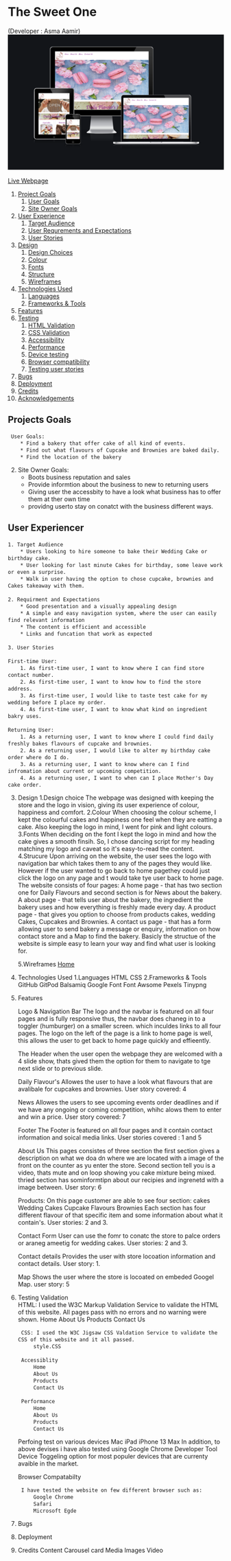 # The Sweet One 
(Developer : Asma Aamir)
![I am Responsive](docs/responsive-screens.png)

[Live Webpage](https://asmaaaamir.github.io/CT_PP1_TSO/)


1. [Project Goals](#proj)
    1. [User Goals](#user-goals)
    2. [Site Owner Goals](#site-owner-goals)
2. [User Experience](#user-experience)
    1. [Target Audience](#target-audience)
    2. [User Requrements and Expectations](#user-requrements-and-expectations)
    3. [User Stories](#user-stories)
3. [Design](#design)
    1. [Design Choices](#design-choices)
    2. [Colour](#colours)
    3. [Fonts](#fonts)
    4. [Structure](#structure)
    5. [Wireframes](#wireframes)
4. [Technologies Used](#technologies-used)
    1. [Languages](#languages)
    2. [Frameworks & Tools](#frameworks-&-tools)
5. [Features](#features)
6. [Testing](#validation)
    1. [HTML Validation](#HTML-validation)
    2. [CSS Validation](#CSS-validation)
    3. [Accessibility](#accessibility)
    4. [Performance](#performance)
    5. [Device testing](#performing-tests-on-various-devices)
    6. [Browser compatibility](#browser-compatability)
    7. [Testing user stories](#testing-user-stories)
8. [Bugs](#Bugs)
9. [Deployment](#deployment)
10. [Credits](#credits)
11. [Acknowledgements](#acknowledgements)

## Projects Goals

     User Goals:
        * Find a bakery that offer cake of all kind of events. 
        * Find out what flavours of Cupcake and Brownies are baked daily.
        * Find the location of the bakery

   2.  Site Owner Goals:
        * Boots business reputation and sales
        * Provide informtion about the business to new to returning users 
        * Giving user the accessbity to have a look what business has to offer them at ther own time 
        * providng userto stay on conatct with the business different ways.

## User Experiencer

    1. Target Audience
        * Users looking to hire someone to bake their Wedding Cake or birthday cake.
        * User looking for last minute Cakes for birthday, some leave work or even a surprise.
        * Walk in user having the option to chose cupcake, brownies and Cakes takeaway with them. 

    2. Requirment and Expectations
        * Good presentation and a visually appealing design   
        * A simple and easy navigation system, where the user can easily find relevant information
        * The content is efficient and accessible 
        * Links and funcation that work as expected 

    3. User Stories 

    First-time User:
        1. As first-time user, I want to know where I can find store contact number.
        2. As first-time user, I want to know how to find the store address.
        3. As first-time user, I would like to taste test cake for my wedding before I place my order. 
        4. As first-time user, I want to know what kind on ingredient bakry uses.

    Returning User:
        1. As a returning user, I want to know where I could find daily freshly bakes flavours of cupcake and brownies. 
        2. As a returning user, I would like to alter my birthday cake order where do I do. 
        3. As a returning user, I want to know where can I find infromation about current or upcoming competition.
        4. As a returning user, I want to when can I place Mother's Day cake order.

3. Design 
    1.Design choice
        The webpage was designed with keeping the store and the logo in vision, giving its user experience of colour, happiness and comfort. 
    2.Colour
        When choosing the colour scheme, I kept the colourful cakes and happiness one feel when they are eatting a cake. Also keeping the logo in mind, I went for pink and light colours. 
    3.Fonts
        When deciding on the font I kept the logo in mind and how the cake gives a smooth finsih. So, I chose dancing script for my heading matching my logo and caveat so it's easy-to-read the content. 
    4.Strucure
        Upon arriving on the website, the user sees the logo with navigation bar which takes them to any of the pages they would like. However if the user wanted to go back to home pagethey could just click the logo on any page and t would take tye user back to home page.
        The website consists of four pages:
            A home page - that has two section one for Daily Flavours and second section is for News about the bakery. 
            A about page - that tells user about the bakery, the ingredient the bakery uses and how everything is freshly  made every day. 
            A product page - that gives you option to choose from products cakes, wedding Cakes, Cupcakes and Brownies.
            A contact us page - that has a form allowing user to send bakery a message or enquiry, information on how contact store and a Map to find the bakery. 
        Basicly the structue of the website is simple easy to learn your way and find what user is looking for. 

    5.Wireframes
        [Home](docs/wireframe/homepage-wireframe.png)


4. Technologies Used 
    1.Languages 
        HTML 
        CSS
    2.Frameworks & Tools
        GitHub 
        GitPod
        Balsamiq
        Google Font
        Font Awsome
        Pexels
        Tinypng
        
5. Features
   
    Logo & Navigation Bar
        The logo and the navbar is featured on all four pages and is fully responsive thus, the  navbar does chaneg in to a toggler (humburger) on a smaller screen. which inculdes links to all four pages. The logo on the left of the page is a link to home page is well, this allows the user to get back to home page quickly and effieently. 
    
    The Header
        when the user open the webpage they are welcomed with a 4 slide show, thats gived them the option for them to navigate to tge next slide or to previous slide. 
    
    Daily Flavour's
        Allowes the user to have a look what flavours that are avalibale for cupcakes and brownies. 
        User story covered: 4 
      
    News
        Allowes the users to see upcoming events order deadlines and if we have any ongoing or coming competition, whihc alows them to enter and win a price. 
        User story covered: 7 

    Footer
        The Footer is featured on all four pages and it contain contact information and soical media links. 
        User stories covered : 1 and 5

    About Us 
        This pages consistes of three section the first section gives a description on what we doa dn where we are located with a image of the front on the counter as yu enter the store. Second section tell you is a video, thats mute and on loop showing you cake mixture being mixed. thried section has sominformtipn about our recipies and ingrenetd with a image between. 
        User story: 6

    Products: 
        On this page customer are able to see four section:
            cakes 
            Wedding Cakes 
            Cupcake Flavours
            Brownies
        Each section has four different flavour of that specific item and some information about what it contain's. 
        User stories: 2 and 3.

    Contact Form 
        User can use the fomr to conatc the store to palce orders or araneg ameetig for wedding cakes.
        User stories: 2 and 3. 
        
    Contact details 
        Provides the user with store locoation information and contact details. 
        User story: 1. 
        
    Map 
        Shows the user where the store is locoated on embeded Googel Map. 
        user story: 5

6. Testing 
    Validation  
        HTML: I used the W3C Markup Validation Service to validate the HTML of this website. All pages pass with no errors and no warning were shown. 
            Home 
            About Us
            Products 
            Contact Us 

        CSS: I used the W3C Jigsaw CSS Valdation Service to validate the CSS of this website and it all passed. 
            style.CSS 

        Accessiblity 
            Home
            About Us
            Products
            Contact Us

        Performance 
            Home
            About Us
            Products
            Contact Us

    Perfoing test on various devices
    Mac
    iPad
    iPhone 13 Max 
        In addition, to above devises i have also tested using Google Chrome Developer Tool Device Toggeling option for most populer devices that are currenty avaible in the market. 

    Browser Compatabilty 
    
        I have tested the website on few different browser such as:
            Google Chrome
            Safari 
            Microsoft Egde

7. Bugs

8. Deployment

9. Credits
    Content 
        Carousel 
        card 
    Media 
        Images
        Video
